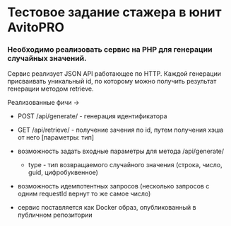 # Тестовое задание стажера в юнит AvitoPRO

### Необходимо реализовать сервис на PHP для генерации случайных значений.

Сервис реализует JSON API работающее по HTTP. Каждой генерации присваивать уникальный id, по которому можно получить результат генерации методом retrieve.

Реализованные фичи ->
* POST /api/generate/ - генерация идентификатора
* GET /api/retrieve/ - получение зачения по id, путем получения хэша от него [параметры: тип]

* возможность задать входные параметры для метода /api/generate/
  - type - тип возвращаемого случайного значения (строка, число, guid, цифробуквенное)
* возможность идемпотентных запросов (несколько запросов с одним requestId вернут то же самое число)
* сервис поставляется как Docker образ, опубликованный в публичном репозитории
